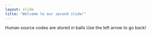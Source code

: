 ```yaml
---
layout: slide
title: "Welcome to our second slide!"
---
```

Human source codes are stored in balls
Use the left arrow to go back!
